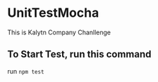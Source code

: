 # UnitTestMocha

This is Kalytn Company Chanllenge

## To Start Test, run this command

run `npm test`
